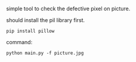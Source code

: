 
simple tool to check the defective pixel on picture.

should install the pil library first.
```
pip install pillow
```

command:
```
python main.py -f picture.jpg
```
